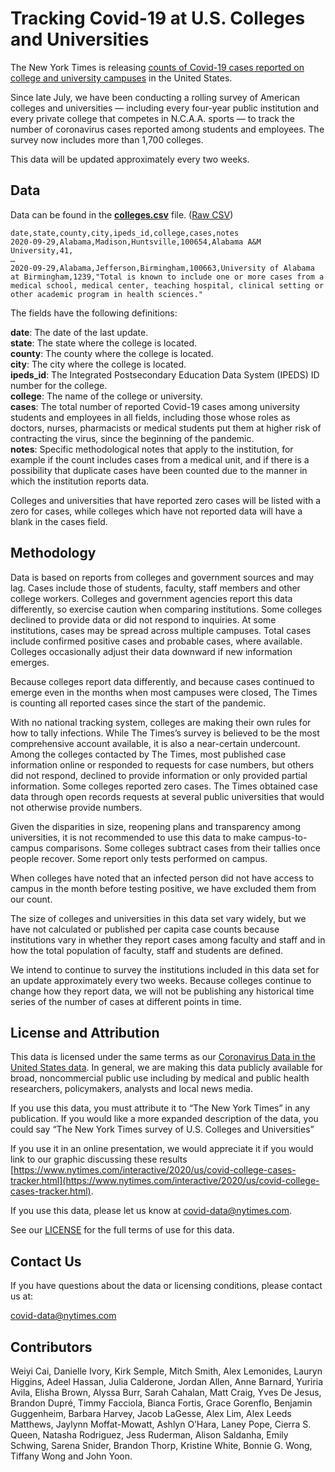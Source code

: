 # Tracking Covid-19 at U.S. Colleges and Universities

The New York Times is releasing [counts of Covid-19 cases reported on college and university campuses](https://www.nytimes.com/interactive/2020/us/covid-college-cases-tracker.html) in the United States.

Since late July, we have been conducting a rolling survey of American colleges and universities — including every four-year public institution and every private college that competes in N.C.A.A. sports — to track the number of coronavirus cases reported among students and employees. The survey now includes more than 1,700 colleges.

This data will be updated approximately every two weeks.

## Data

Data can be found in the **[colleges.csv](colleges.csv)** file. ([Raw CSV](https://raw.githubusercontent.com/nytimes/covid-19-data/master/colleges/colleges.csv))

```
date,state,county,city,ipeds_id,college,cases,notes
2020-09-29,Alabama,Madison,Huntsville,100654,Alabama A&M University,41,
…
2020-09-29,Alabama,Jefferson,Birmingham,100663,University of Alabama at Birmingham,1239,"Total is known to include one or more cases from a medical school, medical center, teaching hospital, clinical setting or other academic program in health sciences."
```

The fields have the following definitions:

**date**: The date of the last update.  
**state**: The state where the college is located.  
**county**: The county where the college is located.  
**city**: The city where the college is located.  
**ipeds_id**: The Integrated Postsecondary Education Data System (IPEDS) ID number for the college.  
**college**: The name of the college or university.  
**cases**: The total number of reported Covid-19 cases among university students and employees in all fields, including those whose roles as doctors, nurses, pharmacists or medical students put them at higher risk of contracting the virus, since the beginning of the pandemic.  
**notes**: Specific methodological notes that apply to the institution, for example if the count includes cases from a medical unit, and if there is a possibility that duplicate cases have been counted due to the manner in which the institution reports data.   

Colleges and universities that have reported zero cases will be listed with a zero for cases, while colleges which have not reported data will have a blank in the cases field.

## Methodology

Data is based on reports from colleges and government sources and may lag. Cases include those of students, faculty, staff members and other college workers. Colleges and government agencies report this data differently, so exercise caution when comparing institutions. Some colleges declined to provide data or did not respond to inquiries. At some institutions, cases may be spread across multiple campuses. Total cases include confirmed positive cases and probable cases, where available. Colleges occasionally adjust their data downward if new information emerges.

Because colleges report data differently, and because cases continued to emerge even in the months when most campuses were closed, The Times is counting all reported cases since the start of the pandemic.

With no national tracking system, colleges are making their own rules for how to tally infections. While The Times’s survey is believed to be the most comprehensive account available, it is also a near-certain undercount. Among the colleges contacted by The Times, most published case information online or responded to requests for case numbers, but others did not respond, declined to provide information or only provided partial information. Some colleges reported zero cases. The Times obtained case data through open records requests at several public universities that would not otherwise provide numbers.

Given the disparities in size, reopening plans and transparency among universities, it is not recommended to use this data to make campus-to-campus comparisons. Some colleges subtract cases from their tallies once people recover. Some report only tests performed on campus.

When colleges have noted that an infected person did not have access to campus in the month before testing positive, we have excluded them from our count.

The size of colleges and universities in this data set vary widely, but we have not calculated or published per capita case counts because institutions vary in whether they report cases among faculty and staff and in how the total population of faculty, staff and students are defined.

We intend to continue to survey the institutions included in this data set for an update approximately every two weeks. Because colleges continue to change how they report data, we will not be publishing any historical time series of the number of cases at different points in time. 

## License and Attribution

This data is licensed under the same terms as our [Coronavirus Data in the United States data](https://github.com/nytimes/covid-19-data). In general, we are making this data publicly available for broad, noncommercial public use including by medical and public health researchers, policymakers, analysts and local news media.

If you use this data, you must attribute it to “The New York Times” in any publication. If you would like a more expanded description of the data, you could say “The New York Times survey of U.S. Colleges and Universities”

If you use it in an online presentation, we would appreciate it if you would link to our graphic discussing these results [https://www.nytimes.com/interactive/2020/us/covid-college-cases-tracker.html](https://www.nytimes.com/interactive/2020/us/covid-college-cases-tracker.html).

If you use this data, please let us know at covid-data@nytimes.com.

See our [LICENSE](https://github.com/nytimes/covid-19-data/blob/master/LICENSE) for the full terms of use for this data.

## Contact Us

If you have questions about the data or licensing conditions, please contact us at:

covid-data@nytimes.com

## Contributors

Weiyi Cai, Danielle Ivory, Kirk Semple, Mitch Smith, Alex Lemonides, Lauryn Higgins, Adeel Hassan, Julia Calderone, Jordan Allen, Anne Barnard, Yuriria Avila, Elisha Brown, Alyssa Burr, Sarah Cahalan, Matt Craig, Yves De Jesus, Brandon Dupré, Timmy Facciola, Bianca Fortis, Grace Gorenflo, Benjamin Guggenheim, Barbara Harvey, Jacob LaGesse, Alex Lim, Alex Leeds Matthews, Jaylynn Moffat-Mowatt, Ashlyn O’Hara, Laney Pope, Cierra S. Queen, Natasha Rodriguez, Jess Ruderman, Alison Saldanha, Emily Schwing, Sarena Snider, Brandon Thorp, Kristine White, Bonnie G. Wong, Tiffany Wong and John Yoon.
